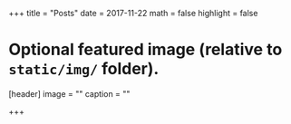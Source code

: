 +++
title = "Posts"
date = 2017-11-22
math = false
highlight = false

# Optional featured image (relative to `static/img/` folder).
[header]
image = ""
caption = ""

+++
